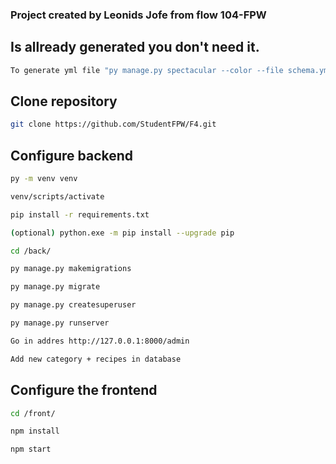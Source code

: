 ### Project created by Leonids Jofe from flow 104-FPW

## Is allready generated you don't need it.

```sh
To generate yml file "py manage.py spectacular --color --file schema.yml"
```

## Clone repository

```sh
git clone https://github.com/StudentFPW/F4.git
```

## Configure backend

```sh
py -m venv venv

venv/scripts/activate

pip install -r requirements.txt

(optional) python.exe -m pip install --upgrade pip

cd /back/

py manage.py makemigrations

py manage.py migrate

py manage.py createsuperuser

py manage.py runserver

Go in addres http://127.0.0.1:8000/admin

Add new category + recipes in database
```

## Configure the frontend

```sh
cd /front/

npm install

npm start
```
